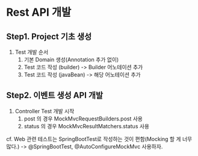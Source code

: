 # Rest API 개발

## Step1. Project 기초 생성 
1. Test 개발 순서  
   1. 기본 Domain 생성(Annotation 추가 없이) 
   2. Test 코드 작성 (builder) -> Builder 어노테이션 추가 
   3. Test 코드 작성 (javaBean) -> 해당 어노테이션 추가 

## Step2. 이벤트 생성 API 개발 
1. Controller Test 개발 시작
   1. post 의 경우 MockMvcRequestBuilders.post 사용
   2. status 의 경우 MockMvcResultMatchers.status 사용

cf. Web 관련 테스트는 SpringBootTest로 작성하는 것이 편함(Mocking 할 게 너무 많다.) 
-> @SpringBootTest, @AutoConfigureMockMvc 사용하자.
